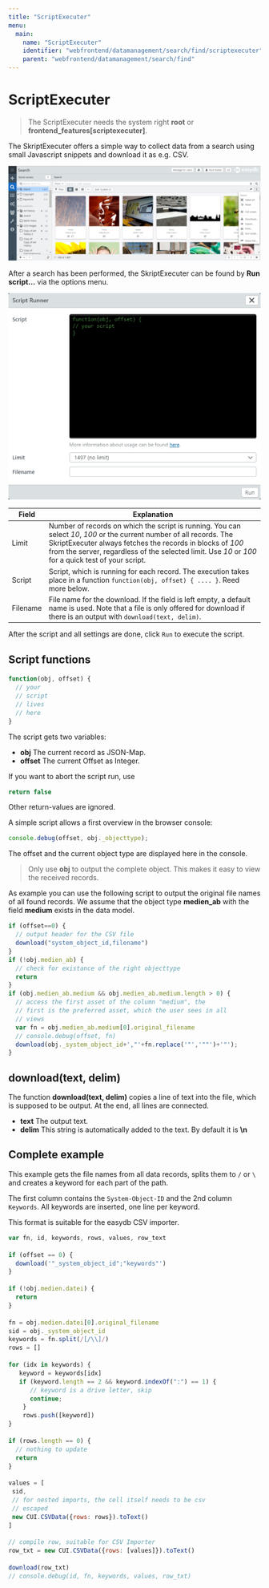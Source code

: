```yaml
---
title: "ScriptExecuter"
menu:
  main:
    name: "ScriptExecuter"
    identifier: "webfrontend/datamanagement/search/find/scriptexecuter"
    parent: "webfrontend/datamanagement/search/find"
---
```

# ScriptExecuter

> The ScriptExecuter needs the system right **root** or **frontend_features[scriptexecuter]**.

The SkriptExecuter offers a simple way to collect data from a search using small Javascript snippets and download it as e.g. CSV.

![](menu_scriptexecuter_en.jpg)

After a search has been performed, the SkriptExecuter can be found by **Run script...** via the options menu.

![](scriptexecuter_en.jpg)

|Field| Explanation |
|---|---|
|Limit | Number of records on which the script is running. You can select *10*, *100* or the current number of all records. The SkriptExecuter always fetches the records in blocks of *100* from the server, regardless of the selected limit. Use *10* or *100* for a quick test of your script.|
|Script|Script, which is running for each record. The execution takes place in a function ```function(obj, offset) { .... }```. Reed more below.|
|Filename|File name for the download. If the field is left empty, a default name is used. Note that a file is only offered for download if there is an output with ```download(text, delim)```.|

After the script and all settings are done, click <code class="button">Run</code> to execute the script.

## Script functions

```javascript
function(obj, offset) {
  // your
  // script
  // lives
  // here
}
```

The script gets two variables:

* **obj** The current record as JSON-Map.
* **offset** The current Offset as Integer.

If you want to abort the script run, use

```javascript
return false
```

Other return-values are ignored.

A simple script allows a first overview in the browser console:

```javascript
console.debug(offset, obj._objecttype);
```

The offset and the current object type are displayed here in the console.

> Only use **obj** to output the complete object. This makes it easy to view the received records.

As example you can use the following script to output the original file names of all found records. We assume that the object type **medien_ab** with the field **medium** exists in the data model.

```javascript
if (offset==0) {
  // output header for the CSV file
  download("system_object_id,filename")
}
if (!obj.medien_ab) {
  // check for existance of the right objecttype
  return
}
if (obj.medien_ab.medium && obj.medien_ab.medium.length > 0) {
  // access the first asset of the column "medium", the
  // first is the preferred asset, which the user sees in all
  // views
  var fn = obj.medien_ab.medium[0].original_filename
  // console.debug(offset, fn)
  download(obj._system_object_id+',"'+fn.replace('"','""')+'"');
}
```

## download(text, delim)

The function **download(text, delim)** copies a line of text into the file, which is supposed to be output. At the end, all lines are connected.

* **text** The output text.
* **delim** This string is automatically added to the text. By default it is **\n**


## Complete example

This example gets the file names from all data records, splits them to `/` or `\` and creates a keyword for each part of the path.

The first column contains the `System-Object-ID` and the 2nd column `Keywords`. All keywords are inserted, one line per keyword.

This format is suitable for the easydb CSV importer.

```javascript
var fn, id, keywords, rows, values, row_text

if (offset == 0) {
  download('"_system_object_id";"keywords"')
}

if (!obj.medien.datei) {
  return
}

fn = obj.medien.datei[0].original_filename
sid = obj._system_object_id
keywords = fn.split(/[/\\]/)
rows = []

for (idx in keywords) {
   keyword = keywords[idx]
   if (keyword.length == 2 && keyword.indexOf(":") == 1) {
      // keyword is a drive letter, skip
      continue;
    }
    rows.push([keyword])
}

if (rows.length == 0) {
  // nothing to update
  return
}

values = [
 sid,
 // for nested imports, the cell itself needs to be csv
 // escaped
 new CUI.CSVData({rows: rows}).toText()
]

// compile row, suitable for CSV Importer
row_txt = new CUI.CSVData({rows: [values]}).toText()

download(row_txt)
// console.debug(id, fn, keywords, values, row_txt)
```
